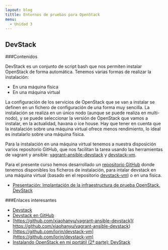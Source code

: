 ```yaml
---
layout: blog
tittle: Entornos de pruebas para OpenStack
menu:
  - Unidad 3
---
```

## DevStack

###Contenidos

DevStack es un conjunto de script bash que nos permiten instalar OpenStack de forma automática. Tenemos varias formas de realizar la instalación:

* En una máquina física
* En una máquina virtual

La configuración de los servicios de OpenStack que se van a instalar se definen en un fichero de configuración de una forma muy sencilla. La instalación se realiza en un único nodo (aunque se puede realiza en multi-nodo), y se puede seleccionar la versión de OpenStack que vamos a instalar, en la actualidad, havana o ice house. Hay que tener en cuenta que la instalación sobre una máquina virtual ofrece menos rendimiento, lo ideal es instalarlo sobre una máquina física.

Para la instalación en una máquina virtual tenemos a nuestra disposición varios repositorio GitHub, que nos facilitan la tarea usando las herramientas de vagrant y ansible:  [vagrant-ansible-devstack]( https://github.com/xiaohanyu/vagrant-ansible-devstack) y [devstack-vm](https://github.com/lorin/devstack-vm).

Para el presente curso hemos desarrollado un [repositorio GitHub](https://github.com/iesgn/devstack-havana-cursocloud.git) donde tenemos disponibles los ficheros de instalación, para intalar devstack en una máquina virtual (basado en el repositorio [devstack-vm](https://github.com/lorin/devstack-vm)) o en una física. 

* [Presentación: Implantación de la infraestructura de prueba OpenStack. DevStack](presentacion_devstack)

###Enlaces interesantes

* [Devstack](http://devstack.org/)
* [Devstack en GitHub](https://github.com/openstack-dev/devstack)
* [https://github.com/xiaohanyu/vagrant-ansible-devstack]( https://github.com/xiaohanyu/vagrant-ansible-devstack)
* [https://github.com/lorin/devstack-vm](https://github.com/lorin/devstack-vm)
* [Instalando OpenStack en mi portátil (2ª parte): DevStack](http://www.josedomingo.org/pledin/2014/03/instalando-openstack-en-mi-portatil-2a-parte-devstack/)
